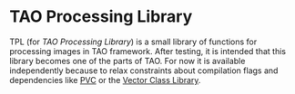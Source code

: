 # TAO Processing Library

TPL (for *TAO Processing Library*) is a small library of functions for
processing images in TAO framework. After testing, it is intended that this
library becomes one of the parts of TAO.  For now it is available independently
because to relax constraints about compilation flags and dependencies like
[PVC](https://github.com/emmt/PVC) or the [Vector Class
Library](https://github.com/vectorclass/version2/releases).
